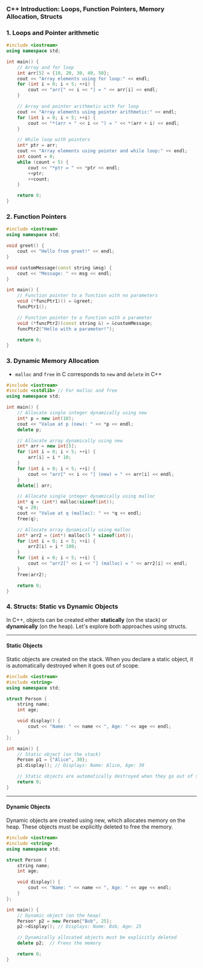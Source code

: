 ### C++ Introduction: Loops, Function Pointers, Memory Allocation, Structs


### 1. Loops and Pointer arithmetic

```cpp
#include <iostream>
using namespace std;

int main() {
    // Array and for loop
    int arr[5] = {10, 20, 30, 40, 50};
    cout << "Array elements using for loop:" << endl;
    for (int i = 0; i < 5; ++i) {
        cout << "arr[" << i << "] = " << arr[i] << endl;
    }

    // Array and pointer arithmetic with for loop
    cout << "Array elements using pointer arithmetic:" << endl;
    for (int i = 0; i < 5; ++i) {
        cout << "*(arr + " << i << ") = " << *(arr + i) << endl;
    }

    // While loop with pointers
    int* ptr = arr;
    cout << "Array elements using pointer and while loop:" << endl;
    int count = 0;
    while (count < 5) {
        cout << "*ptr = " << *ptr << endl;
        ++ptr;
        ++count;
    }

    return 0;
}
```

### 2. Function Pointers

```cpp
#include <iostream>
using namespace std;

void greet() {
    cout << "Hello from greet!" << endl;
}

void customMessage(const string &msg) {
    cout << "Message: " << msg << endl;
}

int main() {
    // Function pointer to a function with no parameters
    void (*funcPtr1)() = &greet;
    funcPtr1();

    // Function pointer to a function with a parameter
    void (*funcPtr2)(const string &) = &customMessage;
    funcPtr2("Hello with a parameter!");

    return 0;
}

```



### 3. Dynamic Memory Allocation

- ```malloc``` and ```free``` in C corresponds to ```new``` and ```delete``` in C++

```cpp
#include <iostream>
#include <cstdlib> // For malloc and free
using namespace std;

int main() {
    // Allocate single integer dynamically using new
    int* p = new int(10);
    cout << "Value at p (new): " << *p << endl;
    delete p;

    // Allocate array dynamically using new
    int* arr = new int[5];
    for (int i = 0; i < 5; ++i) {
        arr[i] = i * 10;
    }
    for (int i = 0; i < 5; ++i) {
        cout << "arr[" << i << "] (new) = " << arr[i] << endl;
    }
    delete[] arr;

    // Allocate single integer dynamically using malloc
    int* q = (int*) malloc(sizeof(int));
    *q = 20;
    cout << "Value at q (malloc): " << *q << endl;
    free(q);

    // Allocate array dynamically using malloc
    int* arr2 = (int*) malloc(5 * sizeof(int));
    for (int i = 0; i < 5; ++i) {
        arr2[i] = i * 100;
    }
    for (int i = 0; i < 5; ++i) {
        cout << "arr2[" << i << "] (malloc) = " << arr2[i] << endl;
    }
    free(arr2);

    return 0;
}
```


### 4. Structs: Static vs Dynamic Objects

In C++, objects can be created either **statically** (on the stack) or **dynamically** (on the heap). Let's explore both approaches using structs.

---

#### Static Objects

Static objects are created on the stack. When you declare a static object, it is automatically destroyed when it goes out of scope.

```cpp
#include <iostream>
#include <string>
using namespace std;

struct Person {
    string name;
    int age;

    void display() {
        cout << "Name: " << name << ", Age: " << age << endl;
    }
};

int main() {
    // Static object (on the stack)
    Person p1 = {"Alice", 30};
    p1.display(); // Displays: Name: Alice, Age: 30

    // Static objects are automatically destroyed when they go out of scope
    return 0;
}
```
---
#### Dynamic Objects

Dynamic objects are created using new, which allocates memory on the heap. These objects must be explicitly deleted to free the memory.
```c++
#include <iostream>
#include <string>
using namespace std;

struct Person {
    string name;
    int age;

    void display() {
        cout << "Name: " << name << ", Age: " << age << endl;
    }
};

int main() {
    // Dynamic object (on the heap)
    Person* p2 = new Person{"Bob", 25};
    p2->display(); // Displays: Name: Bob, Age: 25

    // Dynamically allocated objects must be explicitly deleted
    delete p2;  // Frees the memory

    return 0;
}
```
